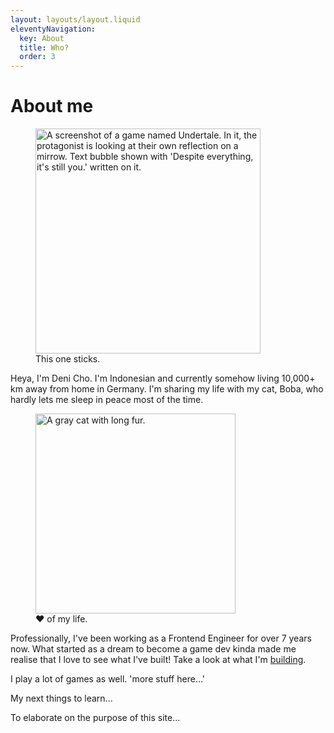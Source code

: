 ```yaml
---
layout: layouts/layout.liquid
eleventyNavigation:
  key: About
  title: Who?
  order: 3
---
```

# About me

<figure>
  <img
    width="360"
    src="{{ metadata.cloudfront }}/itsstillyou.jpg"
    alt="A screenshot of a game named Undertale. In it, the protagonist is looking at their own reflection on a mirrow. Text bubble shown with 'Despite everything, it's still you.' written on it."
  >
  <figcaption>This one sticks.</figcaption>
</figure>

Heya, I'm Deni Cho. I'm Indonesian and currently somehow living 10,000+ km away from home in Germany. I'm sharing my life with my cat, Boba, who hardly lets me sleep in peace most of the time.

<figure>
  <img
    width="320"
    src="{{ metadata.cloudfront }}/boba.jpg"
    alt="A gray cat with long fur."
  >
  <figcaption>♥ of my life.</figcaption>
</figure>

Professionally, I've been working as a Frontend Engineer for over 7 years now. What started as a dream to become a game dev kinda made me realise that I love to see what I've built! Take a look at what I'm [building](https://github.com/denichodev).

I play a lot of games as well. 'more stuff here...'

My next things to learn...

To elaborate on the purpose of this site...

